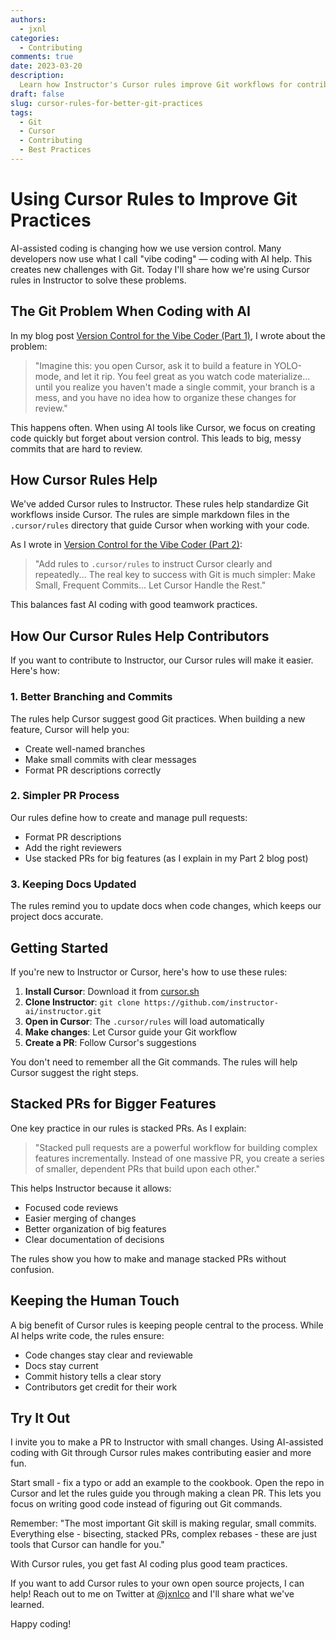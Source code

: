 ```yaml
---
authors:
  - jxnl
categories:
  - Contributing
comments: true
date: 2023-03-20
description:
  Learn how Instructor's Cursor rules improve Git workflows for contributors, making AI-assisted coding more organized.
draft: false
slug: cursor-rules-for-better-git-practices
tags:
  - Git
  - Cursor
  - Contributing
  - Best Practices
---
```


# Using Cursor Rules to Improve Git Practices

AI-assisted coding is changing how we use version control. Many developers now use what I call "vibe coding" — coding with AI help. This creates new challenges with Git. Today I'll share how we're using Cursor rules in Instructor to solve these problems.

<!-- more -->

## The Git Problem When Coding with AI

In my blog post [Version Control for the Vibe Coder (Part 1)](https://jxnl.co/writing/2025/03/18/version-control-for-the-vibe-coder-part-1/), I wrote about the problem:

> "Imagine this: you open Cursor, ask it to build a feature in YOLO-mode, and let it rip. You feel great as you watch code materialize... until you realize you haven't made a single commit, your branch is a mess, and you have no idea how to organize these changes for review."

This happens often. When using AI tools like Cursor, we focus on creating code quickly but forget about version control. This leads to big, messy commits that are hard to review.

## How Cursor Rules Help

We've added Cursor rules to Instructor. These rules help standardize Git workflows inside Cursor. The rules are simple markdown files in the `.cursor/rules` directory that guide Cursor when working with your code.

As I wrote in [Version Control for the Vibe Coder (Part 2)](https://jxnl.co/writing/2025/03/18/version-control-for-the-vibe-coder-part-2/):

> "Add rules to `.cursor/rules` to instruct Cursor clearly and repeatedly... The real key to success with Git is much simpler: Make Small, Frequent Commits... Let Cursor Handle the Rest."

This balances fast AI coding with good teamwork practices.

## How Our Cursor Rules Help Contributors

If you want to contribute to Instructor, our Cursor rules will make it easier. Here's how:

### 1. Better Branching and Commits

The rules help Cursor suggest good Git practices. When building a new feature, Cursor will help you:

- Create well-named branches
- Make small commits with clear messages
- Format PR descriptions correctly

### 2. Simpler PR Process

Our rules define how to create and manage pull requests:

- Format PR descriptions
- Add the right reviewers
- Use stacked PRs for big features (as I explain in my Part 2 blog post)

### 3. Keeping Docs Updated

The rules remind you to update docs when code changes, which keeps our project docs accurate.

## Getting Started

If you're new to Instructor or Cursor, here's how to use these rules:

1. **Install Cursor**: Download it from [cursor.sh](https://cursor.sh/)
2. **Clone Instructor**: `git clone https://github.com/instructor-ai/instructor.git`
3. **Open in Cursor**: The `.cursor/rules` will load automatically
4. **Make changes**: Let Cursor guide your Git workflow
5. **Create a PR**: Follow Cursor's suggestions

You don't need to remember all the Git commands. The rules will help Cursor suggest the right steps.

## Stacked PRs for Bigger Features

One key practice in our rules is stacked PRs. As I explain:

> "Stacked pull requests are a powerful workflow for building complex features incrementally. Instead of one massive PR, you create a series of smaller, dependent PRs that build upon each other."

This helps Instructor because it allows:

- Focused code reviews
- Easier merging of changes
- Better organization of big features
- Clear documentation of decisions

The rules show you how to make and manage stacked PRs without confusion.

## Keeping the Human Touch

A big benefit of Cursor rules is keeping people central to the process. While AI helps write code, the rules ensure:

- Code changes stay clear and reviewable
- Docs stay current
- Commit history tells a clear story
- Contributors get credit for their work

## Try It Out

I invite you to make a PR to Instructor with small changes. Using AI-assisted coding with Git through Cursor rules makes contributing easier and more fun.

Start small - fix a typo or add an example to the cookbook. Open the repo in Cursor and let the rules guide you through making a clean PR. This lets you focus on writing good code instead of figuring out Git commands.

Remember: "The most important Git skill is making regular, small commits. Everything else - bisecting, stacked PRs, complex rebases - these are just tools that Cursor can handle for you."

With Cursor rules, you get fast AI coding plus good team practices.

If you want to add Cursor rules to your own open source projects, I can help! Reach out to me on Twitter at [@jxnlco](https://twitter.com/jxnlco) and I'll share what we've learned.

Happy coding! 